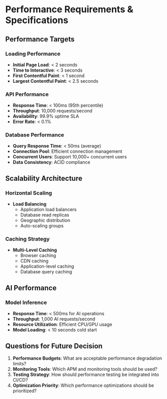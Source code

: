 # Performance Requirements & Specifications

## Performance Targets

### Loading Performance
- **Initial Page Load**: < 2 seconds
- **Time to Interactive**: < 3 seconds
- **First Contentful Paint**: < 1 second
- **Largest Contentful Paint**: < 2.5 seconds

### API Performance
- **Response Time**: < 100ms (95th percentile)
- **Throughput**: 10,000 requests/second
- **Availability**: 99.9% uptime SLA
- **Error Rate**: < 0.1%

### Database Performance
- **Query Response Time**: < 50ms (average)
- **Connection Pool**: Efficient connection management
- **Concurrent Users**: Support 10,000+ concurrent users
- **Data Consistency**: ACID compliance

## Scalability Architecture

### Horizontal Scaling
- **Load Balancing**
  - Application load balancers
  - Database read replicas
  - Geographic distribution
  - Auto-scaling groups

### Caching Strategy
- **Multi-Level Caching**
  - Browser caching
  - CDN caching
  - Application-level caching
  - Database query caching

## AI Performance

### Model Inference
- **Response Time**: < 500ms for AI operations
- **Throughput**: 1,000 AI requests/second
- **Resource Utilization**: Efficient CPU/GPU usage
- **Model Loading**: < 10 seconds cold start

## Questions for Future Decision

1. **Performance Budgets**: What are acceptable performance degradation limits?
2. **Monitoring Tools**: Which APM and monitoring tools should be used?
3. **Testing Strategy**: How should performance testing be integrated into CI/CD?
4. **Optimization Priority**: Which performance optimizations should be prioritized?
